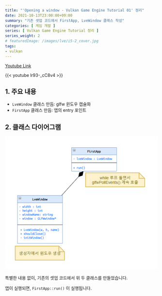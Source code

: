 ```yaml
---
title: "'Opening a window - Vulkan Game Engine Tutorial 01' 정리"
date: 2021-10-13T23:00:00+09:00
summary: "기존 셋업 코드에서 FirstApp, LveWindow 클래스 작성"
categories: [ 게임 개발 ]
series: [ Vulkan Game Engine Tutorial 정리 ]
series_weight: 2
# featuredImage: /images/lve/i5-2_cover.jpg
tags:
- vulkan
---
```


[Youtube Link](https://youtu.be/lr93-_cC8v4?list=PL8327DO66nu9qYVKLDmdLW_84-yE4auCR)

{{< youtube lr93-_cC8v4 >}}

## 1. 주요 내용

- `LveWindow` 클래스 만듬: glfw 윈도우 캡슐화
- `FirstApp` 클래스 만듬: 앱의 entry 포인트

## 2. 클래스 다이어그램

![dartpad1.jpg](/images/lve/i1_class-diagram.png)

특별한 내용 없이, 기존의 셋업 코드에서 위 두 클래스를 만들었습니다.

앱이 실행되면, `FirstApp::run()` 이 실행됩니다.
